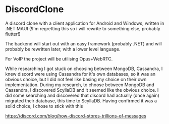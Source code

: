 # DiscordClone
A discord clone with a client application for Android and Windows, written in .NET MAUI (!I'm regretting this so i will rewrite to something else, probably flutter!)

The backend will start out with an easy framework (probably .NET) and will probably be rewritten later, with a lower level language.

For VoIP the project will be utilising Opus+WebRTC.

While researching I got stuck on choosing between MongoDB, Cassandra, I knew discord were using Cassandra for it's own databases, so it was an obvious choice, but I did not feel like basing my choice on their own implementation.
During my research, to choose between MongoDB and Cassandra, I discovered ScyllaDB and it seemed like the obvious choice. I did some searching and discovered that discord had actually (once again) migrated their database, this time to ScyllaDB. Having confirmed it was a solid choice, I chose to stick with this

https://discord.com/blog/how-discord-stores-trillions-of-messages

